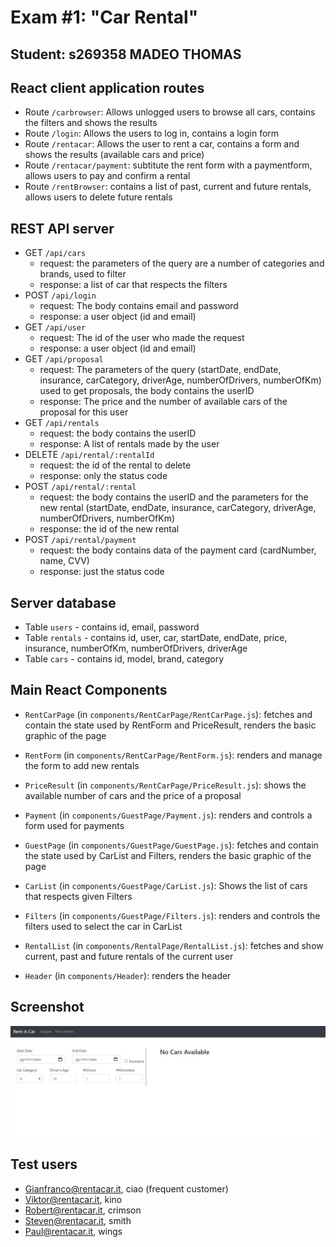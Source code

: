 # Exam #1: "Car Rental"
## Student: s269358 MADEO THOMAS

## React client application routes

- Route `/carbrowser`: Allows unlogged users to browse all cars, contains the filters and shows the results
- Route `/login`: Allows the users to log in, contains a login form
- Route `/rentacar`: Allows the user to rent a car, contains a form and shows the results (available cars and price)
- Route `/rentacar/payment`: subtitute the rent form with a paymentform, allows users to pay and confirm a rental
- Route `/rentBrowser`: contains a list of past, current and future rentals, allows users to delete future rentals

## REST API server

- GET `/api/cars`
  - request: the parameters of the query are a number of categories and brands, used to filter
  - response: a list of car that respects the filters
- POST `/api/login`
  - request: The body contains email and password
  - response: a user object (id and email)
- GET `/api/user`
  - request: The id of the user who made the request
  - response: a user object (id and email)
- GET `/api/proposal`
  - request: The parameters of the query (startDate, endDate, insurance, carCategory, driverAge, numberOfDrivers, numberOfKm) used to get proposals, the body contains the userID
  - response: The price and the number of available cars of the proposal for this user
- GET `/api/rentals`
  - request: the body contains the userID
  - response: A list of rentals made by the user
- DELETE `/api/rental/:rentalId`
  - request: the id of the rental to delete
  - response: only the status code
- POST `/api/rental/:rental`
  - request: the body contains the userID and the parameters for the new rental (startDate, endDate, insurance, carCategory, driverAge, numberOfDrivers, numberOfKm)
  - response: the id of the new rental
- POST `/api/rental/payment`
  - request: the body contains data of the payment card (cardNumber, name, CVV)
  - response: just the status code
## Server database

- Table `users` - contains id, email, password
- Table `rentals` - contains id, user, car, startDate, endDate, price, insurance, numberOfKm, numberOfDrivers, driverAge
- Table `cars` - contains id, model, brand, category

## Main React Components

- `RentCarPage` (in `components/RentCarPage/RentCarPage.js`): fetches and contain the state used by RentForm and PriceResult, renders the basic graphic of the page
- `RentForm` (in `components/RentCarPage/RentForm.js`): renders and manage the form to add new rentals
- `PriceResult` (in `components/RentCarPage/PriceResult.js`): shows the available number of cars and the price of a proposal
- `Payment` (in `components/GuestPage/Payment.js`): renders and controls a form used for payments

- `GuestPage` (in `components/GuestPage/GuestPage.js`): fetches and contain the state used by CarList and Filters, renders the basic graphic of the page
- `CarList` (in `components/GuestPage/CarList.js`): Shows the list of cars that respects given Filters
- `Filters` (in `components/GuestPage/Filters.js`): renders and controls the filters used to select the car in CarList

- `RentalList` (in `components/RentalPage/RentalList.js`): fetches and show current, past and future rentals of the current user

- `Header` (in `components/Header`): renders the header

## Screenshot

![Configurator Screenshot](./photo_2020-06-28_23-09-30.jpg)

## Test users

* Gianfranco@rentacar.it, ciao (frequent customer)
* Viktor@rentacar.it, kino
* Robert@rentacar.it, crimson
* Steven@rentacar.it, smith
* Paul@rentacar.it, wings
